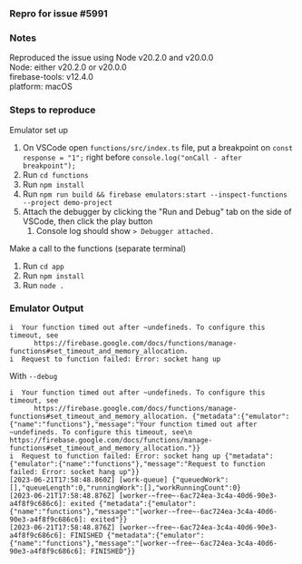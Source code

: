 ### Repro for issue #5991

### Notes

Reproduced the issue using Node v20.2.0 and v20.0.0\
Node: either v20.2.0 or v20.0.0\
firebase-tools: v12.4.0\
platform: macOS

### Steps to reproduce

Emulator set up


1. On VSCode open `functions/src/index.ts` file, put a breakpoint on `const response = "1";` right before `console.log("onCall - after breakpoint");`
2. Run `cd functions`
3. Run `npm install`
4. Run `npm run build && firebase emulators:start --inspect-functions --project demo-project`
5. Attach the debugger by clicking the "Run and Debug" tab on the side of VSCode, then click the play button
   1. Console log should show `> Debugger attached.`

Make a call to the functions (separate terminal)

1. Run `cd app`
2. Run `npm install`
3. Run `node .`

### Emulator Output

```
i  Your function timed out after ~undefineds. To configure this timeout, see
      https://firebase.google.com/docs/functions/manage-functions#set_timeout_and_memory_allocation.
i  Request to function failed: Error: socket hang up
```

With `--debug`

```
i  Your function timed out after ~undefineds. To configure this timeout, see
      https://firebase.google.com/docs/functions/manage-functions#set_timeout_and_memory_allocation. {"metadata":{"emulator":{"name":"functions"},"message":"Your function timed out after ~undefineds. To configure this timeout, see\n      https://firebase.google.com/docs/functions/manage-functions#set_timeout_and_memory_allocation."}}
i  Request to function failed: Error: socket hang up {"metadata":{"emulator":{"name":"functions"},"message":"Request to function failed: Error: socket hang up"}}
[2023-06-21T17:58:48.860Z] [work-queue] {"queuedWork":[],"queueLength":0,"runningWork":[],"workRunningCount":0}
[2023-06-21T17:58:48.876Z] [worker-~free~-6ac724ea-3c4a-40d6-90e3-a4f8f9c686c6]: exited {"metadata":{"emulator":{"name":"functions"},"message":"[worker-~free~-6ac724ea-3c4a-40d6-90e3-a4f8f9c686c6]: exited"}}
[2023-06-21T17:58:48.876Z] [worker-~free~-6ac724ea-3c4a-40d6-90e3-a4f8f9c686c6]: FINISHED {"metadata":{"emulator":{"name":"functions"},"message":"[worker-~free~-6ac724ea-3c4a-40d6-90e3-a4f8f9c686c6]: FINISHED"}}
```